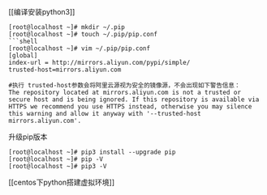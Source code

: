 [[编译安装python3]]
```shell
[root@localhost ~]# mkdir ~/.pip
[root@localhost ~]# touch ~/.pip/pip.conf
```shell
[root@localhost ~]# vim ~/.pip/pip.conf 
[global]
index-url = http://mirrors.aliyun.com/pypi/simple/
trusted-host=mirrors.aliyun.com

#执行 trusted-host参数会将阿里云源视为安全的镜像源，不会出现如下警告信息：
The repository located at mirrors.aliyun.com is not a trusted or secure host and is being ignored. If this repository is available via HTTPS we recommend you use HTTPS instead, otherwise you may silence this warning and allow it anyway with '--trusted-host mirrors.aliyun.com'.
```
升级pip版本
```shell
[root@localhost ~]# pip3 install --upgrade pip
[root@localhost ~]# pip -V
[root@localhost ~]# pip3 -V
```
[[centos下python搭建虚拟环境]]